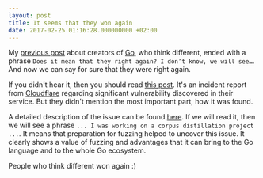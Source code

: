 ```yaml
---
layout: post
title: It seems that they won again
date: 2017-02-25 01:16:28.000000000 +02:00
---
```


My [previous post](/post/think-different) about creators of [Go](https://golang.org), who think different, ended with a phrase
`Does it mean that they right again? I don’t know, we will see…`. And now we can say for sure that they were right again. 

If you didn't hear it, then you should read [this post](https://blog.cloudflare.com/incident-report-on-memory-leak-caused-by-cloudflare-parser-bug/). It's an incident report from [Cloudflare](https://www.cloudflare.com/) regarding significant vulnerability discovered in their service. But they didn't mention the most important part, how it was found.
                                                                                                                                                                                                                                                                                              
A detailed description of the issue can be found [here](https://bugs.chromium.org/p/project-zero/issues/detail?id=1139). If we will read it, then we will see a phrase `... I was working on a corpus distillation project ...`. It means that preparation for fuzzing helped to uncover this issue. It clearly shows a value of fuzzing and advantages that it can bring to the Go language and to the whole Go ecosystem.

People who think different won again :)
